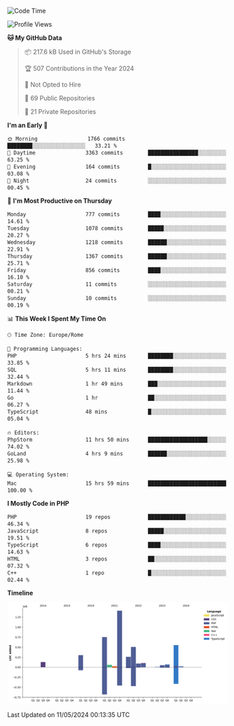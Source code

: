 <!--START_SECTION:waka-->
![Code Time](http://img.shields.io/badge/Code%20Time-5%2C038%20hrs%2058%20mins-blue)

![Profile Views](http://img.shields.io/badge/Profile%20Views-0-blue)

**🐱 My GitHub Data** 

> 📦 217.6 kB Used in GitHub's Storage 
 > 
> 🏆 507 Contributions in the Year 2024
 > 
> 🚫 Not Opted to Hire
 > 
> 📜 69 Public Repositories 
 > 
> 🔑 21 Private Repositories 
 > 
**I'm an Early 🐤** 

```text
🌞 Morning                1766 commits        ████████░░░░░░░░░░░░░░░░░   33.21 % 
🌆 Daytime                3363 commits        ████████████████░░░░░░░░░   63.25 % 
🌃 Evening                164 commits         █░░░░░░░░░░░░░░░░░░░░░░░░   03.08 % 
🌙 Night                  24 commits          ░░░░░░░░░░░░░░░░░░░░░░░░░   00.45 % 
```
📅 **I'm Most Productive on Thursday** 

```text
Monday                   777 commits         ████░░░░░░░░░░░░░░░░░░░░░   14.61 % 
Tuesday                  1078 commits        █████░░░░░░░░░░░░░░░░░░░░   20.27 % 
Wednesday                1218 commits        ██████░░░░░░░░░░░░░░░░░░░   22.91 % 
Thursday                 1367 commits        ██████░░░░░░░░░░░░░░░░░░░   25.71 % 
Friday                   856 commits         ████░░░░░░░░░░░░░░░░░░░░░   16.10 % 
Saturday                 11 commits          ░░░░░░░░░░░░░░░░░░░░░░░░░   00.21 % 
Sunday                   10 commits          ░░░░░░░░░░░░░░░░░░░░░░░░░   00.19 % 
```


📊 **This Week I Spent My Time On** 

```text
🕑︎ Time Zone: Europe/Rome

💬 Programming Languages: 
PHP                      5 hrs 24 mins       ████████░░░░░░░░░░░░░░░░░   33.85 % 
SQL                      5 hrs 11 mins       ████████░░░░░░░░░░░░░░░░░   32.44 % 
Markdown                 1 hr 49 mins        ███░░░░░░░░░░░░░░░░░░░░░░   11.44 % 
Go                       1 hr                ██░░░░░░░░░░░░░░░░░░░░░░░   06.27 % 
TypeScript               48 mins             █░░░░░░░░░░░░░░░░░░░░░░░░   05.04 % 

🔥 Editors: 
PhpStorm                 11 hrs 50 mins      ███████████████████░░░░░░   74.02 % 
GoLand                   4 hrs 9 mins        ██████░░░░░░░░░░░░░░░░░░░   25.98 % 

💻 Operating System: 
Mac                      15 hrs 59 mins      █████████████████████████   100.00 % 
```

**I Mostly Code in PHP** 

```text
PHP                      19 repos            ████████████░░░░░░░░░░░░░   46.34 % 
JavaScript               8 repos             █████░░░░░░░░░░░░░░░░░░░░   19.51 % 
TypeScript               6 repos             ████░░░░░░░░░░░░░░░░░░░░░   14.63 % 
HTML                     3 repos             ██░░░░░░░░░░░░░░░░░░░░░░░   07.32 % 
C++                      1 repo              █░░░░░░░░░░░░░░░░░░░░░░░░   02.44 % 
```



**Timeline**

![Lines of Code chart](https://raw.githubusercontent.com/frnwtr/frnwtr/main/assets/bar_graph.png)


 Last Updated on 11/05/2024 00:13:35 UTC
<!--END_SECTION:waka-->